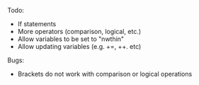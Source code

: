 Todo:
* If statements
* More operators (comparison, logical, etc.)
* Allow variables to be set to "nwthin"
* Allow updating variables (e.g. +=, ++. etc)

Bugs:
* Brackets do not work with comparison or logical operations